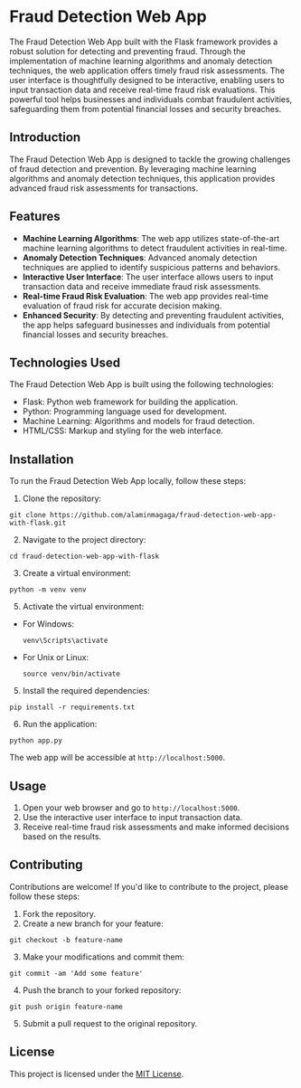 # Fraud Detection Web App

The Fraud Detection Web App built with the Flask framework provides a robust solution for detecting and preventing fraud. Through the implementation of machine learning algorithms and anomaly detection techniques, the web application offers timely fraud risk assessments. The user interface is thoughtfully designed to be interactive, enabling users to input transaction data and receive real-time fraud risk evaluations. This powerful tool helps businesses and individuals combat fraudulent activities, safeguarding them from potential financial losses and security breaches.

## Introduction

The Fraud Detection Web App is designed to tackle the growing challenges of fraud detection and prevention. By leveraging machine learning algorithms and anomaly detection techniques, this application provides advanced fraud risk assessments for transactions.

## Features

- **Machine Learning Algorithms**: The web app utilizes state-of-the-art machine learning algorithms to detect fraudulent activities in real-time.
- **Anomaly Detection Techniques**: Advanced anomaly detection techniques are applied to identify suspicious patterns and behaviors.
- **Interactive User Interface**: The user interface allows users to input transaction data and receive immediate fraud risk assessments.
- **Real-time Fraud Risk Evaluation**: The web app provides real-time evaluation of fraud risk for accurate decision making.
- **Enhanced Security**: By detecting and preventing fraudulent activities, the app helps safeguard businesses and individuals from potential financial losses and security breaches.

## Technologies Used

The Fraud Detection Web App is built using the following technologies:

- Flask: Python web framework for building the application.
- Python: Programming language used for development.
- Machine Learning: Algorithms and models for fraud detection.
- HTML/CSS: Markup and styling for the web interface.

## Installation

To run the Fraud Detection Web App locally, follow these steps:

1. Clone the repository:
 ```
 git clone https://github.com/alaminmagaga/fraud-detection-web-app-with-flask.git
  ```
2. Navigate to the project directory:
```
cd fraud-detection-web-app-with-flask
```
3. Create a virtual environment:
```
python -m venv venv
```
5. Activate the virtual environment:
- For Windows:
  ```
  venv\Scripts\activate
  ```
- For Unix or Linux:
  ```
  source venv/bin/activate
  ```
5. Install the required dependencies:
```
pip install -r requirements.txt
```
6. Run the application:
```
python app.py
```

The web app will be accessible at `http://localhost:5000`.

## Usage

1. Open your web browser and go to `http://localhost:5000`.
2. Use the interactive user interface to input transaction data.
3. Receive real-time fraud risk assessments and make informed decisions based on the results.

## Contributing

Contributions are welcome! If you'd like to contribute to the project, please follow these steps:

1. Fork the repository.
2. Create a new branch for your feature:
```
git checkout -b feature-name
```
3. Make your modifications and commit them:
```
git commit -am 'Add some feature'
```
4. Push the branch to your forked repository:
```
git push origin feature-name
```
5. Submit a pull request to the original repository.

## License

This project is licensed under the [MIT License](LICENSE).


